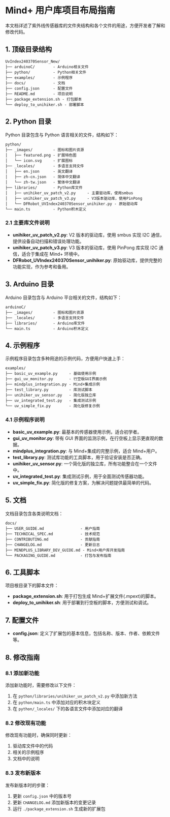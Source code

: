 # Mind+ 用户库项目布局指南

本文档详述了紫外线传感器库的文件夹结构和各个文件的用途，方便开发者了解和修改代码。

## 1. 顶级目录结构

```
UvIndex240370Sensor_New/
├── arduinoC/        - Arduino相关文件
├── python/          - Python相关文件
├── examples/        - 示例程序
├── docs/            - 文档
├── config.json      - 配置文件
├── README.md        - 项目说明
├── package_extension.sh - 打包脚本
└── deploy_to_unihiker.sh - 部署脚本
```

## 2. Python 目录

Python 目录包含与 Python 语言相关的文件，结构如下：

```
python/
├── _images/         - 图标和图片资源
│   ├── featured.png - 扩展特色图
│   └── icon.svg     - 扩展图标
├── _locales/        - 多语言支持文件
│   ├── en.json      - 英文翻译
│   ├── zh-cn.json   - 简体中文翻译
│   └── zh-tw.json   - 繁体中文翻译
├── libraries/       - Python库文件
│   ├── unihiker_uv_patch_v2.py     - 主要驱动库，使用smbus
│   ├── unihiker_uv_patch_v3.py     - V3版本驱动库，使用PinPong
│   └── DFRobot_UVIndex240370Sensor_unihiker.py - 原始驱动库
└── main.ts          - Python积木定义
```

### 2.1 主要库文件说明

- **unihiker_uv_patch_v2.py**: V2 版本的驱动库，使用 smbus 实现 I2C 通信，提供设备自动扫描和错误处理功能。
- **unihiker_uv_patch_v3.py**: V3 版本的驱动库，使用 PinPong 库实现 I2C 通信，适合于集成在 Mind+ 环境中。
- **DFRobot_UVIndex240370Sensor_unihiker.py**: 原始驱动库，提供完整的功能实现，作为参考和备用。

## 3. Arduino 目录

Arduino 目录包含与 Arduino 平台相关的文件，结构如下：

```
arduinoC/
├── _images/         - 图标和图片资源
├── _locales/        - 多语言支持文件
├── libraries/       - Arduino库文件
└── main.ts          - Arduino积木定义
```

## 4. 示例程序

示例程序目录包含多种用途的示例代码，方便用户快速上手：

```
examples/
├── basic_uv_example.py     - 基础使用示例
├── gui_uv_monitor.py       - 行空板GUI界面示例
├── mindplus_integration.py - Mind+集成示例
├── test_library.py         - 库测试脚本
├── unihiker_uv_sensor.py   - 简化版独立库
├── uv_integrated_test.py   - 集成测试示例
└── uv_simple_fix.py        - 简化版修复示例
```

### 4.1 示例程序说明

- **basic_uv_example.py**: 最基本的传感器使用示例，适合初学者。
- **gui_uv_monitor.py**: 带有 GUI 界面的监测示例，在行空板上显示更直观的数据。
- **mindplus_integration.py**: 与 Mind+集成的完整示例，适合 Mind+用户。
- **test_library.py**: 测试库功能的工具脚本，用于验证安装是否正确。
- **unihiker_uv_sensor.py**: 一个简化版的独立库，所有功能整合在一个文件中。
- **uv_integrated_test.py**: 集成测试示例，用于全面测试传感器功能。
- **uv_simple_fix.py**: 简化版的修复方案，为解决问题提供最简单的代码。

## 5. 文档

文档目录包含各类说明文档：

```
docs/
├── USER_GUIDE.md                - 用户指南
├── TECHNICAL_SPEC.md            - 技术规范
├── CONTRIBUTING.md              - 贡献指南
├── CHANGELOG.md                 - 更新日志
├── MINDPLUS_LIBRARY_DEV_GUIDE.md - Mind+用户库开发指南
└── PACKAGING_GUIDE.md           - 打包与发布指南
```

## 6. 工具脚本

项目根目录下的脚本文件：

- **package_extension.sh**: 用于打包生成 Mind+扩展文件(.mpext)的脚本。
- **deploy_to_unihiker.sh**: 用于部署到行空板的脚本，方便测试和调试。

## 7. 配置文件

- **config.json**: 定义了扩展包的基本信息，包括名称、版本、作者、依赖文件等。

## 8. 修改指南

### 8.1 添加新功能

添加新功能时，需要修改以下文件：

1. 在 `python/libraries/unihiker_uv_patch_v2.py` 中添加新方法
2. 在 `python/main.ts` 中添加对应的积木块定义
3. 在 `python/_locales/` 下的各语言文件中添加对应的翻译

### 8.2 修改现有功能

修改现有功能时，确保同时更新：

1. 驱动库文件中的代码
2. 相关的示例程序
3. 文档中的说明

### 8.3 发布新版本

发布新版本时的步骤：

1. 更新 `config.json` 中的版本号
2. 更新 `CHANGELOG.md` 添加新版本的变更记录
3. 运行 `./package_extension.sh` 生成新的扩展包
